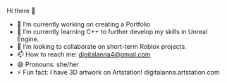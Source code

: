 Hi there 👋

- 🔭 I’m currently working on creating a Portfolio
- 🌱 I’m currently learning C++ to further develop my skills in Unreal Engine.
- 👯 I’m looking to collaborate on short-term Roblox projects.
- 📫 How to reach me: digitalanna4@gmail.com
- 😄 Pronouns: she/her
- ⚡ Fun fact: I have 3D artwork on Artstation! digitalanna.artstation.com
